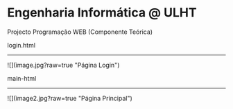 # Engenharia Informática @ ULHT

Projecto Programação WEB (Componente Teórica)

login.html
<hr>
![](image.jpg?raw=true "Página Login")

main-html
<hr>
![](image2.jpg?raw=true "Página Principal")
